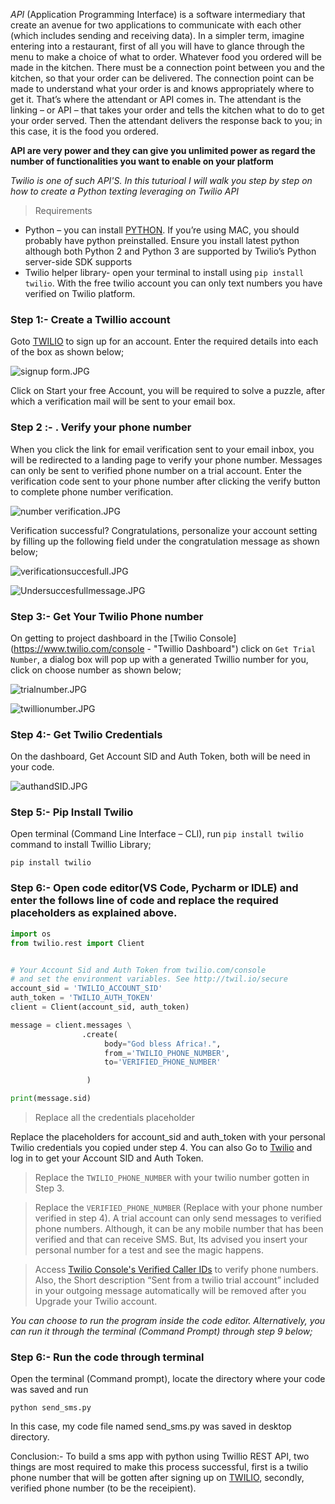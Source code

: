 *API* (Application Programming Interface) is a software intermediary that create an avenue for two applications to communicate with each other (which includes sending and receiving data). 
In a simpler term, imagine entering into a restaurant, first of all you will have to glance through the menu to make a choice of what to order. Whatever food you ordered will be made in the kitchen. There must be a connection point between you and the kitchen, so that your order can be delivered. The connection point can be made to understand what your order is and knows appropriately where to get it. That’s where the attendant or API comes in. The attendant is the linking – or API – that takes your order and tells the kitchen what to do to get your order served. Then the attendant delivers the response back to you; in this case, it is the food you ordered.

**API are very power and they can give you unlimited power as regard the number of functionalities you want to enable on your platform**

*Twilio is one of such API'S. In this tuturioal I will walk you step by step on how to create a Python texting leveraging on Twilio API*

> Requirements 

* Python – you can install [PYTHON](python.org/download "Python Official Website"). If you’re using MAC, you should probably have python preinstalled. Ensure you install latest python although both Python 2 and Python 3 are supported by Twilio’s Python server-side SDK supports 
* Twilio helper library- open your terminal to install using ``pip install twilio``.
With the free twilio account you can only text numbers you have verified on Twilio platform.

### Step 1:- Create a Twillio account 
Goto [TWILIO](https://twilio.com "Twilio Website Page") to sign up for an account. Enter the required details into each of the box as shown below;


![signup form.JPG](https://cdn.hashnode.com/res/hashnode/image/upload/v1613183170000/xAgrmZ6N9.jpeg)

Click on Start your free Account, you will be required to solve a puzzle, after which a verification mail will be sent to your email box.

### Step 2 :- . Verify your phone number

When you click the link for email verification sent to your email inbox, you will be redirected to a landing page to verify your phone number. Messages can only be sent to verified phone number on a trial account.
Enter the verification code sent to your phone number after clicking the verify button to complete phone number verification.

![number verification.JPG](https://cdn.hashnode.com/res/hashnode/image/upload/v1613183433506/gJAWzlM-D.jpeg)

Verification successful? Congratulations, personalize your account setting by filling up the following field under the congratulation message as shown below;


![verificationsuccesfull.JPG](https://cdn.hashnode.com/res/hashnode/image/upload/v1613184245937/wEjYTbjHC.jpeg)



![Undersuccesfullmessage.JPG](https://cdn.hashnode.com/res/hashnode/image/upload/v1613184252925/1zK8zy5XU.jpeg)



### Step 3:-	Get Your Twilio Phone number
On getting to project dashboard in the [Twilio Console](https://www.twilio.com/console - "Twillio Dashboard") click on ``Get Trial Number``, a dialog box will pop up with a generated Twillio number for you, click on choose number as shown below;


![trialnumber.JPG](https://cdn.hashnode.com/res/hashnode/image/upload/v1613184549015/o64YC63qY.jpeg)


![twillionumber.JPG](https://cdn.hashnode.com/res/hashnode/image/upload/v1613184827125/9GOKWbZyq.jpeg)

### Step 4:- Get Twilio Credentials
On the dashboard, Get Account SID and Auth Token, both will be need in your code.


![authandSID.JPG](https://cdn.hashnode.com/res/hashnode/image/upload/v1613184912228/Nq1I5QRGF.jpeg)

### Step 5:- Pip Install Twilio
Open terminal (Command Line Interface – CLI), run ```pip install twilio``` command to install Twillio Library;

``` 
pip install twilio

``` 

### Step 6:- Open code editor(VS Code, Pycharm or IDLE) and enter the follows line of code and replace the required placeholders as explained above.

``` python
import os
from twilio.rest import Client


# Your Account Sid and Auth Token from twilio.com/console
# and set the environment variables. See http://twil.io/secure
account_sid = 'TWILIO_ACCOUNT_SID'
auth_token = 'TWILIO_AUTH_TOKEN'
client = Client(account_sid, auth_token)

message = client.messages \
                .create(
                     body="God bless Africa!.",
                     from_='TWILIO_PHONE_NUMBER',
                     to='VERIFIED_PHONE_NUMBER'

                 )

print(message.sid)

```
 > Replace all the credentials placeholder

Replace the placeholders for account_sid and auth_token with your personal Twilio credentials you copied under step 4. You can also Go to [Twilio](https://www.twilio.com/console "Twilio Console") and log in to get your Account SID and Auth Token.

> Replace the ```TWILIO_PHONE_NUMBER```  with your twilio number gotten in Step 3.

> Replace the ```VERIFIED_PHONE_NUMBER``` (Replace with your phone number verified in step 4). A trial account can only send messages to verified phone numbers. Although, it can be any mobile number that has been verified and that can receive SMS. But, Its advised you insert your personal number for a test and see the magic happens.

> Access [Twilio Console's Verified Caller IDs](https://www.twilio.com/console/phone-numbers/verified "Verify Phone Numbers")   to verify phone numbers. Also, the Short description “Sent from a twilio trial account” included in your outgoing message automatically will be removed after you Upgrade your Twilio account.

*You can choose to run the program inside the code editor. Alternatively, you can run it through the terminal (Command Prompt) through step 9 below;*

### Step 6:- Run the code through terminal

Open the terminal (Command prompt), locate the directory where your code 
was saved and run 
```
python send_sms.py

``` 
In this case, my code file named send_sms.py was saved in desktop directory.

Conclusion:- 
To build a sms app with python using Twillio REST API, two things are most required to make this process successful, first is a twilio phone number that will be gotten after signing up on [TWILIO](https://www.twilio.com), secondly, verified phone number (to be the receipient).